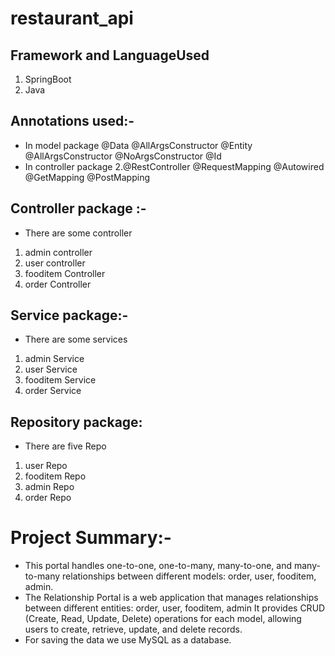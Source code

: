 # restaurant_api
## Framework and LanguageUsed
1. SpringBoot 
2. Java

## Annotations used:-
* In model package @Data @AllArgsConstructor @Entity @AllArgsConstructor @NoArgsConstructor @Id
* In controller package 2.@RestController @RequestMapping @Autowired @GetMapping @PostMapping 

## Controller package :-
* There are some controller
1. admin controller
2. user controller
3. fooditem Controller
4. order Controller


## Service package:-
* There are some services
1. admin Service
2. user Service
3. fooditem Service
4. order Service


## Repository package:
* There are five Repo
1. user Repo
2. fooditem Repo
3. admin Repo
4. order Repo




# Project Summary:-
* This portal handles one-to-one, one-to-many, many-to-one, and many-to-many relationships between different models: order, user, fooditem, admin.
* The Relationship Portal is a web application that manages relationships between different entities: order, user, fooditem, admin It provides CRUD (Create, Read, Update, Delete) operations for each model, allowing users to create, retrieve, update, and delete records.
* For saving the data we use MySQL as a database.
